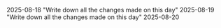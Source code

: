 2025-08-18 "Write down all the changes made on this day"
2025-08-19 "Write down all the changes made on this day"
2025-08-20 
